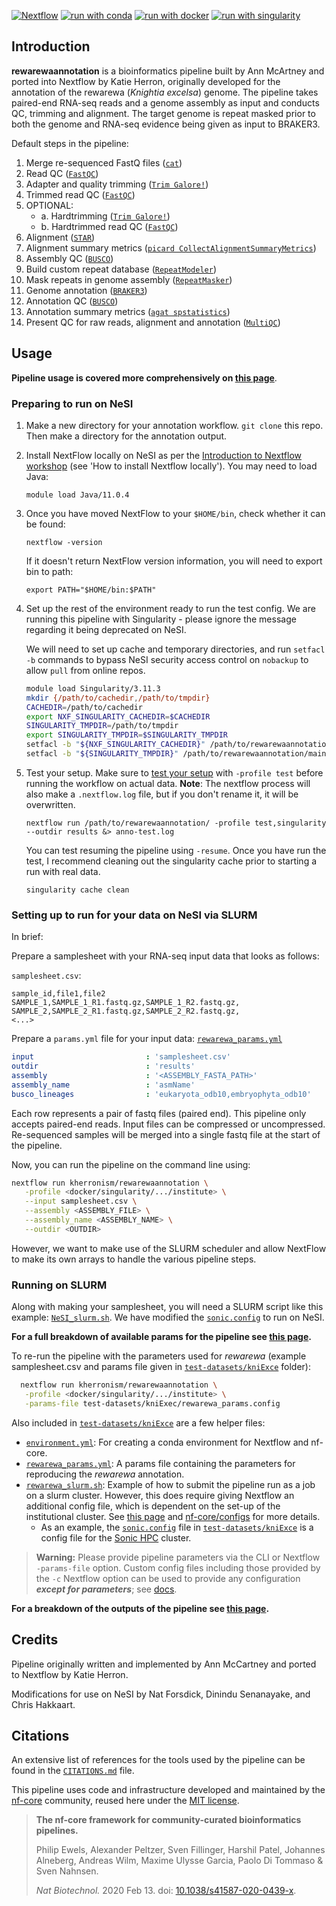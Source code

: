 [![Nextflow](https://img.shields.io/badge/nextflow%20DSL2-%E2%89%A522.10.1-23aa62.svg)](https://www.nextflow.io/)
[![run with conda](http://img.shields.io/badge/run%20with-conda-3EB049?labelColor=000000&logo=anaconda)](https://docs.conda.io/en/latest/)
[![run with docker](https://img.shields.io/badge/run%20with-docker-0db7ed?labelColor=000000&logo=docker)](https://www.docker.com/)
[![run with singularity](https://img.shields.io/badge/run%20with-singularity-1d355c.svg?labelColor=000000)](https://sylabs.io/docs/)

## Introduction

**rewarewaannotation** is a bioinformatics pipeline built by Ann McArtney and ported into Nextflow by Katie Herron, originally developed for the annotation of the rewarewa (*Knightia excelsa*) genome. The pipeline takes paired-end RNA-seq reads and a genome assembly as input and conducts QC, trimming and alignment. The target genome is repeat masked prior to both the genome and RNA-seq evidence being given as input to BRAKER3.

Default steps in the pipeline:
1. Merge re-sequenced FastQ files ([`cat`](http://www.linfo.org/cat.html))
1. Read QC ([`FastQC`](https://www.bioinformatics.babraham.ac.uk/projects/fastqc/))
2. Adapter and quality trimming ([`Trim Galore!`](https://www.bioinformatics.babraham.ac.uk/projects/trim_galore/))
3. Trimmed read QC ([`FastQC`](https://www.bioinformatics.babraham.ac.uk/projects/fastqc/))
4. OPTIONAL:
   - a. Hardtrimming ([`Trim Galore!`](http://multiqc.info/))
   - b. Hardtrimmed read QC ([`FastQC`](https://www.bioinformatics.babraham.ac.uk/projects/fastqc/))
4. Alignment ([`STAR`](https://github.com/alexdobin/STAR))
4. Alignment summary metrics ([`picard CollectAlignmentSummaryMetrics`](https://broadinstitute.github.io/picard/))
5. Assembly QC ([`BUSCO`](https://busco.ezlab.org/))
6. Build custom repeat database ([`RepeatModeler`](https://www.repeatmasker.org/RepeatModeler/))
7. Mask repeats in genome assembly ([`RepeatMasker`](https://www.repeatmasker.org/))
8. Genome annotation ([`BRAKER3`](https://github.com/Gaius-Augustus/BRAKER))
9. Annotation QC ([`BUSCO`](https://busco.ezlab.org/))
10. Annotation summary metrics ([`agat spstatistics`](https://agat.readthedocs.io/en/latest/tools/agat_sp_statistics.html))
11. Present QC for raw reads, alignment and annotation ([`MultiQC`](http://multiqc.info/))

## Usage

**Pipeline usage is covered more comprehensively on [this page](docs/usage.md)**.

### Preparing to run on NeSI

1. Make a new directory for your annotation workflow. `git clone` this repo. Then make a directory for the annotation output.
   
3. Install NextFlow locally on NeSI as per the [Introduction to Nextflow workshop](https://genomicsaotearoa.github.io/Nextflow_Workshop/session_1/1_introduction/#nextflow-cli) (see 'How to install Nextflow locally'). You may need to load Java:
   
   `module load Java/11.0.4`
   
4. Once you have moved NextFlow to your `$HOME/bin`, check whether it can be found:
   
   `nextflow -version`
   
   If it doesn't return NextFlow version information, you will need to export bin to path:
   
   `export PATH="$HOME/bin:$PATH"`
   
6. Set up the rest of the environment ready to run the test config. We are running this pipeline with Singularity - please ignore the message regarding it being deprecated on NeSI.
   
   We will need to set up cache and temporary directories, and run `setfacl -b` commands to bypass NeSI security access control on `nobackup` to allow `pull` from online repos.
   
   ```bash
   module load Singularity/3.11.3
   mkdir {/path/to/cachedir,/path/to/tmpdir}
   CACHEDIR=/path/to/cachedir
   export NXF_SINGULARITY_CACHEDIR=$CACHEDIR
   SINGULARITY_TMPDIR=/path/to/tmpdir
   export SINGULARITY_TMPDIR=$SINGULARITY_TMPDIR
   setfacl -b "${NXF_SINGULARITY_CACHEDIR}" /path/to/rewarewaannotation/main.nf
   setfacl -b "${SINGULARITY_TMPDIR}" /path/to/rewarewaannotation/main.nf
   ```
   
8. Test your setup.
   Make sure to [test your setup](https://nf-co.re/docs/usage/introduction#how-to-run-a-pipeline) with `-profile test` before running the workflow on actual data. **Note**: The nextflow process will also make a `.nextflow.log` file, but if you don't rename it, it will be overwritten.
   
   `nextflow run /path/to/rewarewaannotation/ -profile test,singularity --outdir results &> anno-test.log`
   
   You can test resuming the pipeline using `-resume`. Once you have run the test, I recommend cleaning out the singularity cache prior to starting a run with real data.
   
   `singularity cache clean`

### Setting up to run for your data on NeSI via SLURM

In brief:

Prepare a samplesheet with your RNA-seq input data that looks as follows:

`samplesheet.csv`:

```csv
sample_id,file1,file2
SAMPLE_1,SAMPLE_1_R1.fastq.gz,SAMPLE_1_R2.fastq.gz,
SAMPLE_2,SAMPLE_2_R1.fastq.gz,SAMPLE_2_R2.fastq.gz,
<...>
```

Prepare a `params.yml` file for your input data: [`rewarewa_params.yml`](test-datasets/kniExce/rewarewa_params.yml)

```yml
input                         : 'samplesheet.csv'
outdir                        : 'results'
assembly                      : '<ASSEMBLY_FASTA_PATH>'
assembly_name                 : 'asmName'
busco_lineages                : 'eukaryota_odb10,embryophyta_odb10'
```

Each row represents a pair of fastq files (paired end). This pipeline only accepts paired-end reads. Input files can be compressed or uncompressed. Re-sequenced samples will be merged into a single fastq file at the start of the pipeline.

Now, you can run the pipeline on the command line using:
```bash
nextflow run kherronism/rewarewaannotation \
   -profile <docker/singularity/.../institute> \
   --input samplesheet.csv \
   --assembly <ASSEMBLY_FILE> \
   --assembly_name <ASSEMBLY_NAME> \
   --outdir <OUTDIR>
```

However, we want to make use of the SLURM scheduler and allow NextFlow to make its own arrays to handle the various pipeline steps. 

### Running on SLURM

Along with making your samplesheet, you will need a SLURM script like this example: [`NeSI_slurm.sh`](test-datasets/kniExce/NeSI_slurm.sh). We have modified the [`sonic.config`](test-datasets/kniExce/sonic.config) to run on NeSI. 

**For a full breakdown of available params for the pipeline see [this page](docs/parameters.md).**

To re-run the pipeline with the parameters used for _rewarewa_ (example samplesheet.csv and params file given in [`test-datasets/kniExce`](test-datasets/kniExce) folder):
```bash
  nextflow run kherronism/rewarewaannotation \
   -profile <docker/singularity/.../institute> \
   -params-file test-datasets/kniExec/rewarewa_params.config
```
Also included in [`test-datasets/kniExce`](test-datasets/kniExce) are a few helper files:
- [`environment.yml`](test-datasets/kniExce/environment.yml): For creating a conda environment for Nextflow and nf-core.
- [`rewarewa_params.yml`](test-datasets/kniExce/rewarewa_params.yml): A params file containing the parameters for reproducing the _rewarewa_ annotation.
- [`rewarewa_slurm.sh`](test-datasets/kniExce/rewarewa_slurm.sh): Example of how to submit the pipeline run as a job on a slurm cluster. However, this does require giving Nextflow an additional config file, which is dependent on the set-up of the institutional cluster. See [this page](https://nf-co.re/docs/usage/tutorials/step_by_step_institutional_profile) and [nf-core/configs](https://github.com/nf-core/configs) for more details.
  - As an example, the [`sonic.config`](test-datasets/kniExce/sonic.config) file in [`test-datasets/kniExce`](test-datasets/kniExce) is a config file for the [Sonic HPC](https://www.ucd.ie/itservices/ourservices/researchit/researchcomputing/sonichpc/) cluster.

> **Warning:**
> Please provide pipeline parameters via the CLI or Nextflow `-params-file` option. Custom config files including those
> provided by the `-c` Nextflow option can be used to provide any configuration _**except for parameters**_;
> see [docs](https://nf-co.re/usage/configuration#custom-configuration-files).

**For a breakdown of the outputs of the pipeline see [this page](docs/outputs.md).**

## Credits

Pipeline originally written and implemented by Ann McCartney and ported to Nextflow by Katie Herron.

Modifications for use on NeSI by Nat Forsdick, Dinindu Senanayake, and Chris Hakkaart.

## Citations

An extensive list of references for the tools used by the pipeline can be found in the [`CITATIONS.md`](CITATIONS.md) file.

This pipeline uses code and infrastructure developed and maintained by the [nf-core](https://nf-co.re) community, reused here under the [MIT license](https://github.com/nf-core/tools/blob/master/LICENSE).

> **The nf-core framework for community-curated bioinformatics pipelines.**
>
> Philip Ewels, Alexander Peltzer, Sven Fillinger, Harshil Patel, Johannes Alneberg, Andreas Wilm, Maxime Ulysse Garcia, Paolo Di Tommaso & Sven Nahnsen.
>
> _Nat Biotechnol._ 2020 Feb 13. doi: [10.1038/s41587-020-0439-x](https://dx.doi.org/10.1038/s41587-020-0439-x).
